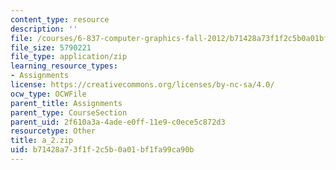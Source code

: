 ```yaml
---
content_type: resource
description: ''
file: /courses/6-837-computer-graphics-fall-2012/b71428a73f1f2c5b0a01bf1fa99ca90b_a_2.zip
file_size: 5790221
file_type: application/zip
learning_resource_types:
- Assignments
license: https://creativecommons.org/licenses/by-nc-sa/4.0/
ocw_type: OCWFile
parent_title: Assignments
parent_type: CourseSection
parent_uid: 2f610a3a-4ade-e0ff-11e9-c0ece5c872d3
resourcetype: Other
title: a_2.zip
uid: b71428a7-3f1f-2c5b-0a01-bf1fa99ca90b
---
```

